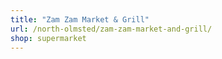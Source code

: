 ```yaml
---
title: "Zam Zam Market & Grill"
url: /north-olmsted/zam-zam-market-and-grill/
shop: supermarket
---
```

